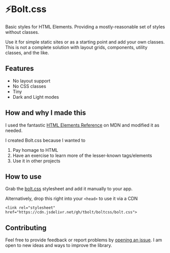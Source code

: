 # ⚡️Bolt.css

Basic styles for HTML Elements. Providing a mostly-reasonable set of styles without classes.

Use it for simple static sites or as a starting point and add your own classes. This is not a complete solution with layout grids, components, utility classes, and the like.

## Features

- No layout support
- No CSS classes
- Tiny
- Dark and Light modes

## How and why I made this

I used the fantastic [HTML Elements Reference](https://developer.mozilla.org/en-US/docs/Web/HTML/Element) on MDN and modified it as needed.

I created Bolt.css because I wanted to

1.  Pay homage to HTML
2.  Have an exercise to learn more of the lesser-known tags/elements
3.  Use it in other projects

## How to use

Grab the [bolt.css](https://github.com/tbolt/boltcss/blob/master/bolt.css) stylesheet and add it manually to your app.

Alternatively, drop this right into your `<head>` to use it via a CDN

`<link rel="stylesheet" href="https://cdn.jsdelivr.net/gh/tbolt/boltcss/bolt.css">`

## Contributing

Feel free to provide feedback or report problems by [opening an issue](https://github.com/tbolt/boltcss/issues/new). I am open to new ideas and ways to improve the library.
